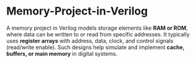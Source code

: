 # Memory-Project-in-Verilog
A memory project in Verilog models storage elements like **RAM or ROM**, where data can be written to or read from specific addresses. It typically uses **register arrays** with address, data, clock, and control signals (read/write enable). Such designs help simulate and implement **cache, buffers, or main memory** in digital systems.
